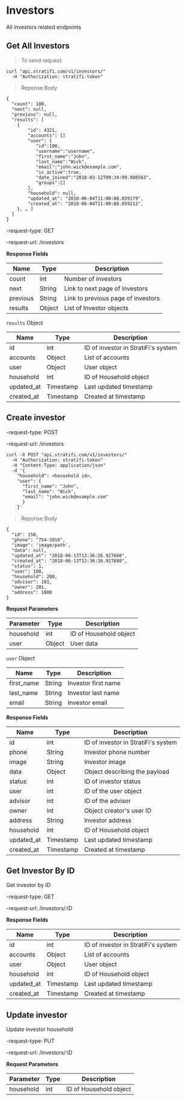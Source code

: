 # Investors

All investors related endpoints

## Get All Investors

> To send request:

```shell
curl "api.stratifi.com/v1/investors/"
  -H "Authorization: stratifi-token"
```

> Reponse Body

```shell
{
  "count": 100,
  "next": null,
  "previous": null,
  "results": [
    {
        "id": 4321,
        "accounts": []
        "user": {
           "id":100,
           "username":"username",
           "first_name":"John",
           "last_name":"Wick",
           "email":"john.wick@example.com",
           "is_active":true,
           "date_joined":"2018-03-12T09:34:09.988563",
           "groups":[]
        },
        "household": null,
        "updated_at": "2018-06-04T11:00:08.859179",
        "created_at": "2018-06-04T11:00:08.859212",
    }, … ]
  ]
}
```

-request-type: GET

-request-url: /investors

**Response Fields**

Name | Type | Description
-----|------|------------
count | int | Number of investors
next | String | Link to next page of investors
previous | String | Link to previous page of investors
results | Object | List of Investor objects

`results` Object

Name | Type | Description
-----|------|------------
id | int | ID of investor in StratiFi's system
accounts | Object | List of accounts
user | Object | User object
household |int | ID of Household object
updated_at | Timestamp | Last updated timestamp
created_at | Timestamp | Created at timestamp

## Create investor

-request-type: POST

-request-url: /investors

```shell
curl -X POST "api.stratifi.com/v1/investors/"
  -H "Authorization: stratifi-token"
  -H "Content-Type: application/json"
  -d '{
    "household": <household id>,
    "user": {
      "first_name": "John",
      "last_name": "Wick",
      "email": "john.wick@example.com"
      }
    }'
```

> Reponse Body

```shell
{
  "id": 150,
  "phone": "754-3010",
  "image": 'image/path',
  "data": null,
  "updated_at": "2018-06-13T13:36:26.927660",
  "created_at": "2018-06-13T13:36:26.927680",
  "status": 1,
  "user": 100,
  "household": 200,
  "advisor": 101,
  "owner": 201,
  "address": 1000
}

```

**Request Parameters**

Parameter | Type | Description
----------|------|------------
household | int | ID of Household object
user | Object | User data


`user` Object

Name | Type | Description
-----|------|------------
first_name | String | Investor first name
last_name | String | Investor last name
email | String | Investor email

**Response Fields**

Name | Type | Description
-----|------|------------
id | int | ID of investor in StratiFi's system
phone | String | Investor phone number
image | String | Investor image
data | Object | Object describing the payload
status | int | ID of investor status
user | int |  ID of the user object
advisor | int |  ID of the advisor
owner | int | Object creator's user ID
address | String | Investor address
household |int | ID of Household object
updated_at | Timestamp | Last updated timestamp
created_at | Timestamp | Created at timestamp

## Get Investor By ID

Get investor by ID

-request-type: GET

-request-url: /investors/:ID


**Response Fields**

Name | Type | Description
-----|------|------------
id | int | ID of investor in StratiFi's system
accounts | Object | List of accounts
user | Object | User object
household |int | ID of Household object
updated_at | Timestamp | Last updated timestamp
created_at | Timestamp | Created at timestamp


## Update investor

Update investor household

-request-type: PUT

-request-url: /investors/:ID


**Request Parameters**

Parameter | Type | Description
----------|------|------------
household | int | ID of Household object
